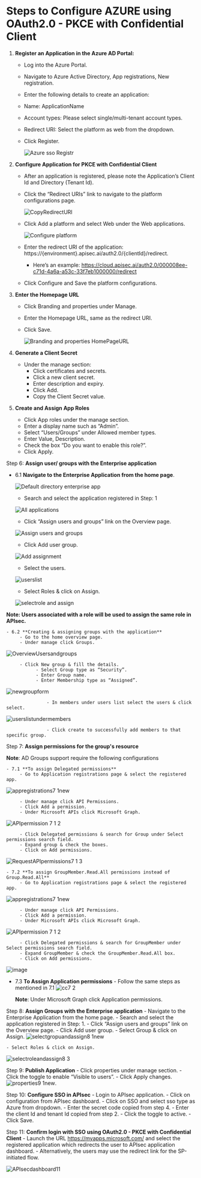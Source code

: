 # **Steps to Configure AZURE using OAuth2.0 - PKCE with Confidential Client**

1.  **Register an Application in the Azure AD Portal:**
    - Log into the Azure Portal.
    - Navigate to Azure Active Directory, App registrations, New registration.
    - Enter the following details to create an application:
    - Name: ApplicationName
    - Account types: Please select single/multi-tenant account types.
    - Redirect URI: Select the platform as web from the dropdown.
    - Click Register.
    
        ![Azure sso Registr](https://github.com/user-attachments/assets/ab356e4b-2339-445e-8b06-1dcc7f99cf9b)


2. **Configure Application for PKCE  with Confidential Client**
      - After an application is registered, please note the Application’s Client Id and Directory (Tenant Id).
      - Click the “Redirect URIs” link to navigate to the platform configurations page.

        ![CopyRedirectURI](https://github.com/user-attachments/assets/f761fb82-b0db-4220-900f-986bcf741fed)

      - Click Add a platform and select Web under the Web applications.

        ![Configure platform](https://github.com/user-attachments/assets/cddb02d0-90f2-4705-b981-efc29fe8907b)

      - Enter the redirect URI of the application: https://{environment}.apisec.ai/auth2.0/{clientId}/redirect.
        - Here’s an example: https://cloud.apisec.ai/auth2.0/000008ee-c71d-4a6a-a53c-33f7eb1000000/redirect

      - Click Configure and Save the platform configurations.

3. **Enter the Homepage URL**
      - Click Branding and properties under Manage.
      - Enter the Homepage URL, same as the redirect URI.
      - Click Save.

        ![Branding and properties HomePageURL](https://github.com/user-attachments/assets/8e182daa-605c-49ad-ac12-57fdcc8abd13)

4. **Generate a Client Secret**
      - Under the manage section: 
        - Click certificates and secrets.
        - Click a new client secret.
        - Enter description and expiry.
        - Click Add.
        - Copy the Client Secret value.
      
5. **Create and Assign App Roles**
      - Click App roles under the manage section.
      - Enter a display name such as “Admin”.
      - Select “Users/Groups” under Allowed member types.
      - Enter Value, Description.
      - Check the box “Do you want to enable this role?”.
      - Click Apply.
    
Step 6: **Assign user/ groups with the Enterprise application**

   - 6.1 **Navigate to the Enterprise Application from the home page**.

      ![Default directory enterprise app](https://github.com/user-attachments/assets/dfcadfc0-ae03-4323-a8b0-bcb22451026d)

       - Search and select the application registered in Step: 1

      ![All applications](https://github.com/user-attachments/assets/824c2acc-a1e1-44be-9e7f-728984de84da)

       - Click “Assign users and groups” link on the Overview page.

      ![Assign users and groups](https://github.com/user-attachments/assets/0f3e823f-1c7a-4e94-a429-9ee39578db50)

       - Click Add user group.

      ![Add assignment](https://github.com/user-attachments/assets/0fdb7427-aee9-4f51-b063-41aea8da2dd2)

       - Select the users.

      ![userslist](https://github.com/user-attachments/assets/d4925c87-5703-4842-bb57-04ea7f479c6d)

       - Select Roles & click on Assign.

      ![selectrole and assign](https://github.com/user-attachments/assets/2c43efad-1641-463a-ac21-41e5f7ff8852)

   **Note: Users associated with a role will be used to assign the same role in APIsec.**

    - 6.2 **Creating & assigning groups with the application**
         - Go to the home overview page.
         - Under manage click Groups.
     
![OverviewUsersandgroups](https://github.com/user-attachments/assets/62b63b0e-77f7-4ecd-88d3-c78cc38c4552)

         - Click New group & fill the details.
               - Select Group type as “Security”.
               - Enter Group name.
               - Enter Membership type as “Assigned”.

![newgroupform](https://github.com/user-attachments/assets/44db6796-d645-41ee-912b-5b4d2b5a13f5)

                   - In members under users list select the users & click select.

![userslistundermembers](https://github.com/user-attachments/assets/2eadd037-cd37-4cd5-9875-01fc84330aab)

                   - Click create to successfully add members to that specific group.         

Step 7: **Assign permissions for the group's resource**

**Note**: AD Groups support require the following configurations
    
    - 7.1 **To assign Delegated permissions**
         - Go to Application registrations page & select the registered app.
     
![appregistrations7 1new](https://github.com/user-attachments/assets/bca55601-7366-4132-9331-d53e282e1846)

         - Under manage click API Permissions.
         - Click Add a permission.
         - Under Microsoft APIs click Microsoft Graph.

![APIpermission 7 1 2](https://github.com/user-attachments/assets/b7e3e9b7-7ae9-49c6-bbd4-0fcae8482b8b)

         - Click Delegated permissions & search for Group under Select permissions search field.
         - Expand group & check the boxes.
         - Click on Add permissions.
   
![RequestAPIpermissions7 1 3](https://github.com/user-attachments/assets/ebe3736c-b11d-4a4a-b181-afc72b9307ec)

    - 7.2 **To assign GroupMember.Read.All permissions instead of Group.Read.All**
         - Go to Application registrations page & select the registered app.
     
![appregistrations7 1new](https://github.com/user-attachments/assets/bca55601-7366-4132-9331-d53e282e1846)

         - Under manage click API Permissions.
         - Click Add a permission.
         - Under Microsoft APIs click Microsoft Graph.

![APIpermission 7 1 2](https://github.com/user-attachments/assets/b7e3e9b7-7ae9-49c6-bbd4-0fcae8482b8b)

         - Click Delegated permissions & search for GroupMember under Select permissions search field.
         - Expand GroupMember & check the GroupMember.Read.All box.
         - Click on Add permissions.

![image](https://github.com/user-attachments/assets/917d6172-84d7-467e-a4be-95c0e5d7356f)


   - 7.3 **To Assign Application permissions**
         - Follow the same steps as mentioned in 7.1
           ![cc7 2](https://github.com/user-attachments/assets/58a89511-08d7-4819-a847-8e2d90174fed)


     **Note**: Under Microsoft Graph click Application permissions.

Step 8: **Assign Groups with the Enterprise application**
        - Navigate to the Enterprise Application from the home page.
        - Search and select the application registered in Step: 1.
        - Click “Assign users and groups” link on the Overview page.
        - Click Add user group.
        - Select Group & click on Assign.
   ![selectgropuandassign8 1new](https://github.com/user-attachments/assets/2764970d-9c3b-483a-bb99-311983328a40)
    
    - Select Roles & click on Assign.

   ![selectroleandassign8 3](https://github.com/user-attachments/assets/bee422a4-09fd-48b6-8a54-8d33e07f67c3)

Step 9: **Publish Application**
       - Click properties under manage section.
       - Click the toggle to enable “Visible to users”.
       - Click Apply changes.
    ![properties9 1new](https://github.com/user-attachments/assets/403855f8-3793-4846-a5d8-bd4da964b4cf).

Step 10: **Configure SSO in APIsec**
        - Login to APIsec application.
        - Click on configuration from APIsec dashboard.
        - Click on SSO and select sso type as Azure from dropdown.
        - Enter the secret code copied from step 4.
        - Enter the client Id and tenant Id copied from step 2.
        - Click the toggle to active.
        - Click Save.

Step 11: **Confirm login with SSO using OAuth2.0 - PKCE with Confidential Client**
          - Launch the URL https://myapps.microsoft.com/  and select the registered application which redirects the user to APIsec application dashboard.
          - Alternatively, the users may use the redirect link for the SP-initiated flow.

![APIsecdashboard11](https://github.com/user-attachments/assets/d99b7ac1-7e1a-4cc4-a243-ea70b05d4541)
